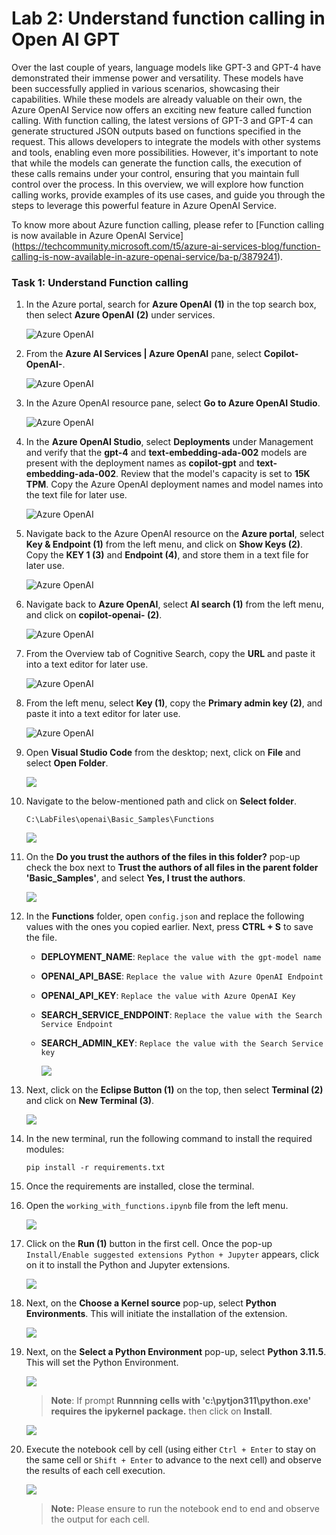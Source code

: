 # Lab 2: Understand function calling in Open AI GPT

Over the last couple of years, language models like GPT-3 and GPT-4 have demonstrated their immense power and versatility. These models have been successfully applied in various scenarios, showcasing their capabilities. While these models are already valuable on their own, the Azure OpenAI Service now offers an exciting new feature called function calling. With function calling, the latest versions of GPT-3 and GPT-4 can generate structured JSON outputs based on functions specified in the request. This allows developers to integrate the models with other systems and tools, enabling even more possibilities. However, it's important to note that while the models can generate the function calls, the execution of these calls remains under your control, ensuring that you maintain full control over the process. In this overview, we will explore how function calling works, provide examples of its use cases, and guide you through the steps to leverage this powerful feature in Azure OpenAI Service. 

To know more about Azure function calling, please refer to [Function calling is now available in Azure OpenAI Service] (https://techcommunity.microsoft.com/t5/azure-ai-services-blog/function-calling-is-now-available-in-azure-openai-service/ba-p/3879241).


### Task 1: Understand Function calling 

1. In the Azure portal, search for **Azure OpenAI** **(1)** in the top search box, then select **Azure OpenAI** **(2)** under services.

   ![](../media/img1.png "Azure OpenAI")

1. From the **Azure AI Services | Azure OpenAI** pane, select **Copilot-OpenAI-<inject key="Deployment ID" enableCopy="false"/>**.

   ![](../media/select-openai.png "Azure OpenAI")

1. In the Azure OpenAI resource pane, select **Go to Azure OpenAI Studio**.

   ![](../media/L1-T1-S7.png "Azure OpenAI")
      
1. In the **Azure OpenAI Studio**, select **Deployments** under Management and verify that the **gpt-4** and **text-embedding-ada-002** models are present with the deployment names as **copilot-gpt** and **text-embedding-ada-002**. Review that the model's capacity is set to **15K TPM**. Copy the Azure OpenAI deployment names and model names into the text file for later use.
   
   ![](../media/p12.png "Azure OpenAI")

1. Navigate back to the Azure OpenAI resource on the **Azure portal**, select **Key & Endpoint (1)** from the left menu, and click on **Show Keys (2)**. Copy the **KEY 1 (3)** and **Endpoint (4)**, and store them in a text file for later use.

   ![](../media/l1-t2-s5.png "Azure OpenAI")
   
1. Navigate back to **Azure OpenAI**, select **AI search (1)** from the left menu, and click on **copilot-openai-<inject key="Deployment ID" enableCopy="false"/> (2)**.

   ![](../media/l1-t2-s6.png "Azure OpenAI")

1. From the Overview tab of Cognitive Search, copy the **URL** and paste it into a text editor for later use.

   ![](../media/img36.png "Azure OpenAI")

1. From the left menu, select **Key (1)**, copy the **Primary admin key (2)**, and paste it into a text editor for later use.

   ![](../media/img66.png "Azure OpenAI")

1. Open **Visual Studio Code** from the desktop; next, click on **File** and select **Open Folder**.

    ![](../media/img55.png) 

2. Navigate to the below-mentioned path and click on **Select folder**. 

    ```
    C:\LabFiles\openai\Basic_Samples\Functions
    ```

   ![](../media/l2-t1-s2.png) 

4. On the **Do you trust the authors of the files in this folder?** pop-up check the box next to **Trust the authors of all files in the parent folder 'Basic_Samples'**, and select **Yes, I trust the authors**.

    ![](../media/img57.png) 

5. In the **Functions** folder, open `config.json` and replace the following values with the ones you copied earlier. Next, press **CTRL + S** to save the file.

    - **DEPLOYMENT_NAME**: `Replace the value with the gpt-model name`
    - **OPENAI_API_BASE**: `Replace the value with Azure OpenAI Endpoint`
    - **OPENAI_API_KEY**: `Replace the value with Azure OpenAI Key`
    - **SEARCH_SERVICE_ENDPOINT**: `Replace the value with the Search Service Endpoint`
    - **SEARCH_ADMIN_KEY**: `Replace the value with the Search Service key`

        ![](../media/img58.png) 

6. Next, click on the **Eclipse Button (1)** on the top, then select **Terminal (2)** and click on **New Terminal (3)**.

    ![](../media/img59.png) 

7. In the new terminal, run the following command to install the required modules:

    ```
    pip install -r requirements.txt
    ```

8. Once the requirements are installed, close the terminal.

9. Open the `working_with_functions.ipynb` file from the left menu.

    ![](../media/img60.png) 

10. Click on the **Run (1)** button in the first cell. Once the pop-up `Install/Enable suggested extensions Python + Jupyter` appears, click on it to install the Python and Jupyter extensions. 

    ![](../media/img61.png) 

11. Next, on the **Choose a Kernel source** pop-up, select **Python Environments**. This will initiate the installation of the extension.

       ![](../media/img62.png) 

12. Next, on the **Select a Python Environment** pop-up, select **Python 3.11.5**. This will set the Python Environment. 

       ![](../media/select-python.png) 

    > **Note**: If prompt **Runnning cells with 'c:\pytjon311\python.exe' requires the ipykernel package.** then click on **Install**.

      ![](../media/install.png)

13. Execute the notebook cell by cell (using either `Ctrl + Enter` to stay on the same cell or `Shift + Enter` to advance to the next cell) and observe the results of each cell execution.

       ![](../media/openai1.1.png)

       > **Note:** Please ensure to run the notebook end to end and observe the output for each cell. 
